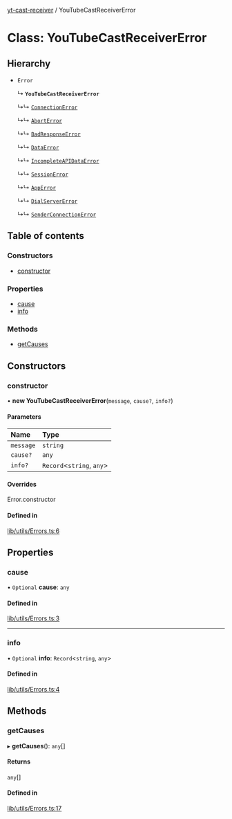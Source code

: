 [yt-cast-receiver](../README.md) / YouTubeCastReceiverError

# Class: YouTubeCastReceiverError

## Hierarchy

- `Error`

  ↳ **`YouTubeCastReceiverError`**

  ↳↳ [`ConnectionError`](ConnectionError.md)

  ↳↳ [`AbortError`](AbortError.md)

  ↳↳ [`BadResponseError`](BadResponseError.md)

  ↳↳ [`DataError`](DataError.md)

  ↳↳ [`IncompleteAPIDataError`](IncompleteAPIDataError.md)

  ↳↳ [`SessionError`](SessionError.md)

  ↳↳ [`AppError`](AppError.md)

  ↳↳ [`DialServerError`](DialServerError.md)

  ↳↳ [`SenderConnectionError`](SenderConnectionError.md)

## Table of contents

### Constructors

- [constructor](YouTubeCastReceiverError.md#constructor)

### Properties

- [cause](YouTubeCastReceiverError.md#cause)
- [info](YouTubeCastReceiverError.md#info)

### Methods

- [getCauses](YouTubeCastReceiverError.md#getcauses)

## Constructors

### constructor

• **new YouTubeCastReceiverError**(`message`, `cause?`, `info?`)

#### Parameters

| Name | Type |
| :------ | :------ |
| `message` | `string` |
| `cause?` | `any` |
| `info?` | `Record`<`string`, `any`\> |

#### Overrides

Error.constructor

#### Defined in

[lib/utils/Errors.ts:6](https://github.com/patrickkfkan/yt-cast-receiver/blob/b504596/src/lib/utils/Errors.ts#L6)

## Properties

### cause

• `Optional` **cause**: `any`

#### Defined in

[lib/utils/Errors.ts:3](https://github.com/patrickkfkan/yt-cast-receiver/blob/b504596/src/lib/utils/Errors.ts#L3)

___

### info

• `Optional` **info**: `Record`<`string`, `any`\>

#### Defined in

[lib/utils/Errors.ts:4](https://github.com/patrickkfkan/yt-cast-receiver/blob/b504596/src/lib/utils/Errors.ts#L4)

## Methods

### getCauses

▸ **getCauses**(): `any`[]

#### Returns

`any`[]

#### Defined in

[lib/utils/Errors.ts:17](https://github.com/patrickkfkan/yt-cast-receiver/blob/b504596/src/lib/utils/Errors.ts#L17)
